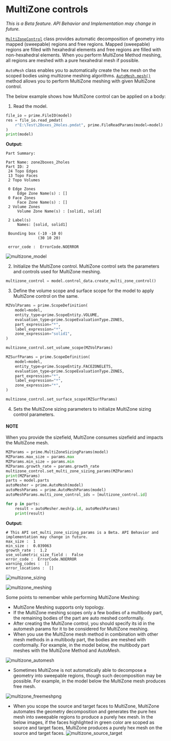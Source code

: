 
# MultiZone controls

*This is a Beta feature. API Behavior and Implementation  may change in future.*

[`MultiZoneControl`](../api/_autosummary/ansys.meshing.prime.MultiZoneControl.md#ansys.meshing.prime.MultiZoneControl) class provides automatic decomposition of geometry into mapped (sweepable) regions and free regions.
Mapped (sweepable) regions are filled with hexahedral elements and free regions are filled with non-hexahedral elements.
When you perform MultiZone Method meshing, all regions are meshed with a pure hexahedral mesh if possible.

`AutoMesh` class enables you to automatically create the hex mesh on the scoped bodies using multizone meshing algorithms.
[`AutoMesh.mesh()`](../api/_autosummary/ansys.meshing.prime.AutoMesh.mesh.md#ansys.meshing.prime.AutoMesh.mesh) method allows you to perform MultiZone meshing with given MultiZone control.

The below example shows how MultiZone control can be applied on a body:

1. Read the model.

```python
file_io = prime.FileIO(model)
res = file_io.read_pmdat(
    r"E:\Test\2Boxes_2Holes.pmdat", prime.FileReadParams(model=model)
)
print(model)
```

**Output:**

```pycon
Part Summary:

Part Name: zone2boxes_2holes
Part ID: 2
 24 Topo Edges
 13 Topo Faces
 2 Topo Volumes

 0 Edge Zones
     Edge Zone Name(s) : []
 0 Face Zones
     Face Zone Name(s) : []
 2 Volume Zones
     Volume Zone Name(s) : [solid1, solid]

 2 Label(s)
     Names: [solid, solid1]

 Bounding box (-10 -10 0)
              (30 10 20)

 error_code :  ErrorCode.NOERROR
```
![multizone_model](../images/multizone_model.png)

2. Initialize the MultiZone control. MultiZone control sets the parameters and controls used for MultiZone meshing.

```python
multizone_control = model.control_data.create_multi_zone_control()
```

3. Define the volume scope and surface scope for the model to apply MultiZone control on the same.

```python
MZVolParams = prime.ScopeDefinition(
    model=model,
    entity_type=prime.ScopeEntity.VOLUME,
    evaluation_type=prime.ScopeEvaluationType.ZONES,
    part_expression="*",
    label_expression="*",
    zone_expression="solid1",
)

multizone_control.set_volume_scope(MZVolParams)

MZSurfParams = prime.ScopeDefinition(
    model=model,
    entity_type=prime.ScopeEntity.FACEZONELETS,
    evaluation_type=prime.ScopeEvaluationType.ZONES,
    part_expression="*",
    label_expression="*",
    zone_expression="*",
)

multizone_control.set_surface_scope(MZSurfParams)
```

4. Sets the MultiZone sizing parameters to initialize MultiZone sizing control parameters.

#### NOTE
When you provide the sizefield, MultiZone consumes sizefield and impacts the MultiZone mesh.

```python
MZParams = prime.MultiZoneSizingParams(model)
MZParams.max_size = params.max
MZParams.min_size = params.min
MZParams.growth_rate = params.growth_rate
multizone_control.set_multi_zone_sizing_params(MZParams)
print(MZParams)
parts = model.parts
autoMesher = prime.AutoMesh(model)
autoMeshParams = prime.AutoMeshParams(model)
autoMeshParams.multi_zone_control_ids = [multizone_control.id]

for p in parts:
    result = autoMesher.mesh(p.id, autoMeshParams)
    print(result)
```

**Output:**

```pycon
# This API set_multi_zone_sizing_params is a Beta. API Behavior and implementation may change in future.
max_size :  1
min_size :  0.039063
growth_rate :  1.2
use_volumetric_size_field :  False
error_code :  ErrorCode.NOERROR
warning_codes :  []
error_locations :  []
```
![multizone_sizing](..images/multizone_sizing.png)

![multizone_meshing](../images/multizone_meshing.png)

Some points to remember while performing MultiZone Meshing:

* MultiZone Meshing supports only topology.
* If the MultiZone meshing scopes only a few bodies of a multibody part, the remaining bodies of the part are auto meshed conformally.
* After creating the MultiZone control, you should specify its id in the automesh params for it to be considered for MultiZone meshing.
* When you use the MultiZone mesh method in combination with other mesh methods in a multibody part, the bodies are meshed with conformally. For example, in the model below, the multibody part meshes with the MultiZone Method and AutoMesh.

![multizone_automesh](../images/multizone_automesh.png)

* Sometimes MultiZone is not automatically able to decompose a geometry into sweepable regions, though such decomposition may be possible. For example, in the model below the MultiZone mesh produces free mesh.

![multizone_freemeshpng](../images/multizone_freemeshpng.png)

* When you scope the source and target faces to MultiZone, MultiZone automates the geometry decomposition and generates the pure hex mesh into sweepable regions to produce a purely hex mesh. In the below images, if the faces highlighted in green color are scoped as source and target faces, MultiZone produces a purely hex mesh on the source and target faces.
![multizone_source_target](../images/multizone_source_target.png)
